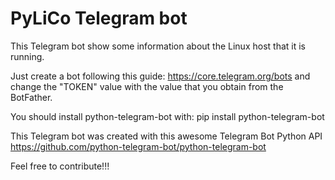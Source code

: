 # PyLiCo Telegram bot

This Telegram bot show some information about the Linux host that it is running.

Just create a bot following this guide: https://core.telegram.org/bots and change the "TOKEN" value with the value that you obtain from the BotFather.

You should install python-telegram-bot with:
pip install python-telegram-bot

This Telegram bot was created with this awesome Telegram Bot Python API https://github.com/python-telegram-bot/python-telegram-bot

Feel free to contribute!!!
